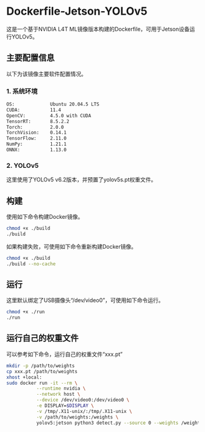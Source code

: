 # Dockerfile-Jetson-YOLOv5

这是一个基于NVIDIA L4T ML镜像版本构建的Dockerfile，可用于Jetson设备运行YOLOv5。

## 主要配置信息

以下为该镜像主要软件配置情况。

### 1. 系统环境

``` txt
OS:             Ubuntu 20.04.5 LTS
CUDA:           11.4
OpenCV:         4.5.0 with CUDA
TensorRT:       8.5.2.2
Torch:          2.0.0
TorchVision:    0.14.1
TensorFlow:     2.11.0
NumPy:          1.21.1
ONNX:           1.13.0
```

### 2. YOLOv5

这里使用了YOLOv5 v6.2版本，并预置了yolov5s.pt权重文件。

## 构建

使用如下命令构建Docker镜像。

```bash
chmod +x ./build
./build
```

如果构建失败，可使用如下命令重新构建Docker镜像。

```bash
chmod +x ./build
./build --no-cache
```

## 运行

这里默认绑定了USB摄像头“/dev/video0”，可使用如下命令运行。

```bash
chmod +x ./run
./run
```

## 运行自己的权重文件

可以参考如下命令，运行自己的权重文件“xxx.pt”
```bash
mkdir -p /path/to/weights
cp xxx.pt /path/to/weights
xhost +local:
sudo docker run -it --rm \
           --runtime nvidia \
           --network host \
           --device /dev/video0:/dev/video0 \
           -e DISPLAY=$DISPLAY \
           -v /tmp/.X11-unix/:/tmp/.X11-unix \
           -v /path/to/weights:/weights \
           yolov5:jetson python3 detect.py --source 0 --weights /weights/xxx.pt
```

